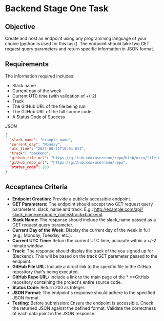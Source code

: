 # Backend Stage One Task
## Objective
Create and host an endpoint using any programming language of your choice (python is used for this task).
The endpoint should take two GET request query parameters and return specific information in JSON format.

## Requirements
The information required includes:
* Slack name
* Current day of the week
* Current UTC time (with validation of +/-2)
* Track
* The GitHub URL of the file being run
* The GitHub URL of the full source code.
* A  Status Code of Success

*JSON*
```JSON
{
  "slack_name": "example_name",
  "current_day": "Monday",
  "utc_time": "2023-08-21T15:04:05Z",
  "track": "backend",
  "github_file_url": "https://github.com/username/repo/blob/main/file_name.ext",
  "github_repo_url": "https://github.com/username/repo",
  “status_code”: 200
}
```

## Acceptance Criteria
* **Endpoint Creation:** Provide a publicly accessible endpoint.
* **GET Parameters:** The endpoint should accept two GET request query parameters: slack_name and track.
       E.g.: http://example.com/api?slack_name=example_name&track=backend.
* **Slack Name:** The response should include the slack_name passed as a GET request query parameter.
* **Current Day of the Week:** Display the current day of the week in full (e.g., Monday, Tuesday, etc.).
* **Current UTC Time:** Return the current UTC time, accurate within a +/-2 minute window.
* **Track:** The response should display the track of the you signed up for (Backend). This will be based on the track GET parameter passed to the endpoint.
* **GitHub File URL:** Include a direct link to the specific file in the GitHub repository that's being executed.
* **GitHub Repo URL:** Include a link to the main page of the * **GitHub repository containing the project's entire source code.
* **Status Code:** Return 200 as Integer.
* **JSON Format:** The endpoint's response should adhere to the specified JSON format.
* **Testing:** Before submission:
Ensure the endpoint is accessible.
Check the returned JSON against the defined format.
Validate the correctness of each data point in the JSON response.
